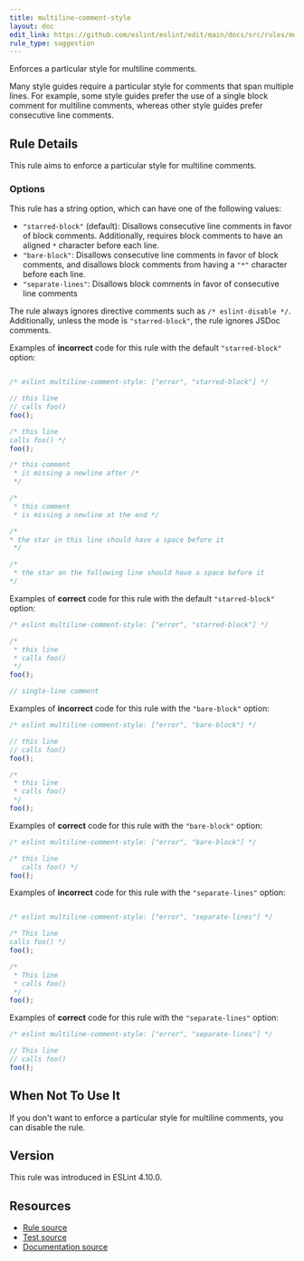 ```yaml
---
title: multiline-comment-style
layout: doc
edit_link: https://github.com/eslint/eslint/edit/main/docs/src/rules/multiline-comment-style.md
rule_type: suggestion
---
```


<!--FIXABLE-->

Enforces a particular style for multiline comments.

Many style guides require a particular style for comments that span multiple lines. For example, some style guides prefer the use of a single block comment for multiline comments, whereas other style guides prefer consecutive line comments.

## Rule Details

This rule aims to enforce a particular style for multiline comments.

### Options

This rule has a string option, which can have one of the following values:

* `"starred-block"` (default): Disallows consecutive line comments in favor of block comments. Additionally, requires block comments to have an aligned `*` character before each line.
* `"bare-block"`: Disallows consecutive line comments in favor of block comments, and disallows block comments from having a `"*"` character before each line.
* `"separate-lines"`: Disallows block comments in favor of consecutive line comments

The rule always ignores directive comments such as `/* eslint-disable */`. Additionally, unless the mode is `"starred-block"`, the rule ignores JSDoc comments.

Examples of **incorrect** code for this rule with the default `"starred-block"` option:

```js

/* eslint multiline-comment-style: ["error", "starred-block"] */

// this line
// calls foo()
foo();

/* this line
calls foo() */
foo();

/* this comment
 * is missing a newline after /*
 */

/*
 * this comment
 * is missing a newline at the end */

/*
* the star in this line should have a space before it
 */

/*
 * the star on the following line should have a space before it
*/

```

Examples of **correct** code for this rule with the default `"starred-block"` option:

```js
/* eslint multiline-comment-style: ["error", "starred-block"] */

/*
 * this line
 * calls foo()
 */
foo();

// single-line comment
```

Examples of **incorrect** code for this rule with the `"bare-block"` option:

```js
/* eslint multiline-comment-style: ["error", "bare-block"] */

// this line
// calls foo()
foo();

/*
 * this line
 * calls foo()
 */
foo();
```

Examples of **correct** code for this rule with the `"bare-block"` option:

```js
/* eslint multiline-comment-style: ["error", "bare-block"] */

/* this line
   calls foo() */
foo();
```

Examples of **incorrect** code for this rule with the `"separate-lines"` option:

```js

/* eslint multiline-comment-style: ["error", "separate-lines"] */

/* This line
calls foo() */
foo();

/*
 * This line
 * calls foo()
 */
foo();

```

Examples of **correct** code for this rule with the `"separate-lines"` option:

```js
/* eslint multiline-comment-style: ["error", "separate-lines"] */

// This line
// calls foo()
foo();

```

## When Not To Use It

If you don't want to enforce a particular style for multiline comments, you can disable the rule.

## Version

This rule was introduced in ESLint 4.10.0.

## Resources

* [Rule source](https://github.com/eslint/eslint/tree/HEAD/lib/rules/multiline-comment-style.js)
* [Test source](https://github.com/eslint/eslint/tree/HEAD/tests/lib/rules/multiline-comment-style.js)
* [Documentation source](https://github.com/eslint/eslint/tree/HEAD/docs/src/rules/multiline-comment-style.md)
